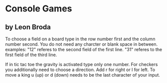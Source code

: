 # Console Games
## by Leon Broda

To choose a field on a board type in the row number first and the column number second.
You do not need any charcter or blank space in between.
examples: "12" referes to the second field of the first line.
          "31" referes to the first field of the third line.

If in tic tac toe the gravity is activated type only one number.
For checkers you additionally need to choose a direction.
Add r for right or l for left.
To move a king u (up) or d (down) needs to be the last character of your input.
